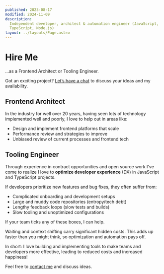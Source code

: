 ```yaml
---
published: 2023-08-17
modified: 2024-11-09
description:
  Independent developer, architect & automation engineer (JavaScript,
  TypeScript, Node.js)
layout: ../layouts/Page.astro
---
```


# Hire Me

...as a Frontend Architect or Tooling Engineer.

Got an exciting project? [Let’s have a chat][1] to discuss your ideas and my
availability.

## Frontend Architect

In the industry for well over 20 years, having seen lots of technology
implemented well and poorly, I love to help out in areas like:

- Design and implement frontend platforms that scale
- Performance review and strategies to improve
- Unbiased review of current processes and frontend tech

## Tooling Engineer

Through experience in contract opportunities and open source work I've come to
realize I love to **optimize developer experience** (DX) in JavaScript and
TypeScript projects.

If developers prioritize new features and bug fixes, they often suffer from:

- Complicated onboarding and development setups
- Large and muddy code repositories (entropy/tech debt)
- Lengthy feedback loops (slow tests and builds)
- Slow tooling and unoptimized configurations

If your team ticks any of these boxes, I can help.

Waiting and context shifting carry significant hidden costs. This adds up faster
than you might think, so optimization and automation pays off.

In short: I love building and implementing tools to make teams and developers
more effective, leading to reduced costs and increased happiness!

Feel free to [contact me][1] and discuss ideas.

[1]: /
